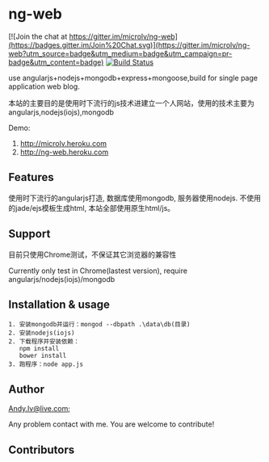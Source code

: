 ng-web
======

[![Join the chat at https://gitter.im/microlv/ng-web](https://badges.gitter.im/Join%20Chat.svg)](https://gitter.im/microlv/ng-web?utm_source=badge&utm_medium=badge&utm_campaign=pr-badge&utm_content=badge)
[![Build Status](https://travis-ci.org/microlv/ng-web.svg?branch=master)](https://travis-ci.org/microlv/ng-web)

use angularjs+nodejs+mongodb+express+mongoose,build for single page application web blog.

本站的主要目的是使用时下流行的js技术进建立一个人网站，使用的技术主要为angularjs,nodejs(iojs),mongodb

Demo: 

1. http://microlv.heroku.com 
2. http://ng-web.heroku.com

## Features

使用时下流行的angularjs打造, 数据库使用mongodb, 服务器使用nodejs.
不使用的jade/ejs模板生成html, 本站全部使用原生html/js。

## Support

目前只使用Chrome测试，不保证其它浏览器的兼容性

Currently only test in Chrome(lastest version), require angularjs/nodejs(iojs)/mongodb

## Installation & usage

```
1. 安装mongodb并运行：mongod --dbpath .\data\db(目录)
2. 安装nodejs(iojs)
2. 下载程序并安装依赖：
   npm install
   bower install
3. 跑程序：node app.js

```

## Author

 Andy.lv@live.com;
 
 Any problem contact with me. You are welcome to contribute!

## Contributors

